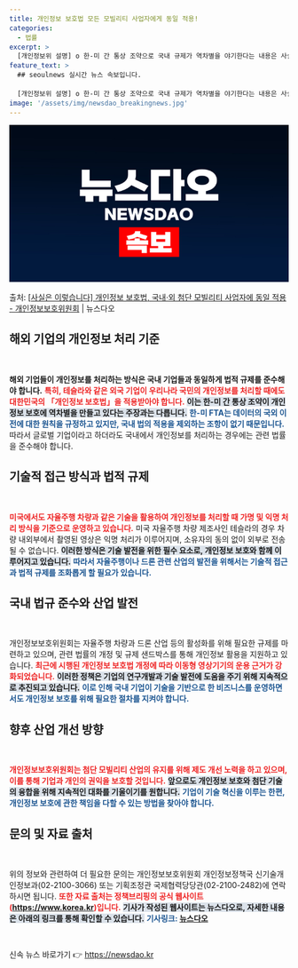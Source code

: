 ```yaml
---
title: 개인정보 보호법 모든 모빌리티 사업자에게 동일 적용!
categories:
  - 법률
excerpt: >
  [개인정보위 설명] o 한-미 간 통상 조약으로 국내 규제가 역차별을 야기한다는 내용은 사실이 아님. 양국이…
feature_text: >
  ## seoulnews 실시간 뉴스 속보입니다.

  [개인정보위 설명] o 한-미 간 통상 조약으로 국내 규제가 역차별을 야기한다는 내용은 사실이 아님. 양국이…
image: '/assets/img/newsdao_breakingnews.jpg'
---
```


![뉴스다오 속보](/assets/img/newsdao_breakingnews.jpg)

<p>출처: <a href="https://newsdao.kr/1752" rel="dofollow">[사실은 이렇습니다] 개인정보 보호법, 국내·외 첨단 모빌리티 사업자에 동일 적용 - 개인정보보호위원회</a> | 뉴스다오</p>

<h2 data-ke-size="size26">해외 기업의 개인정보 처리 기준</h2>

<p data-ke-size="size16">&nbsp;</p>

**해외 기업들이 개인정보를 처리하는 방식은 국내 기업들과 동일하게 법적 규제를 준수해야 합니다.** <b><span style="color: #ee2323;">특히, 테슬라와 같은 외국 기업이 우리나라 국민의 개인정보를 처리할 때에도 대한민국의 「개인정보 보호법」을 적용받아야 합니다.</span></b> <b><span style="background-color: #21538527;">이는 한-미 간 통상 조약이 개인정보 보호에 역차별을 만들고 있다는 주장과는 다릅니다.</span></b> <b><span style="color: #1a5490;">한-미 FTA는 데이터의 국외 이전에 대한 원칙을 규정하고 있지만, 국내 법의 적용을 제외하는 조항이 없기 때문입니다.</span></b> 따라서 글로벌 기업이라고 하더라도 국내에서 개인정보를 처리하는 경우에는 관련 법률을 준수해야 합니다.

<h2 data-ke-size="size26">기술적 접근 방식과 법적 규제</h2>

<p data-ke-size="size16">&nbsp;</p>

<b><span style="color: #ee2323;">미국에서도 자율주행 차량과 같은 기술을 활용하여 개인정보를 처리할 때 가명 및 익명 처리 방식을 기준으로 운영하고 있습니다.</span></b> 미국 자율주행 차량 제조사인 테슬라의 경우 차량 내외부에서 촬영된 영상은 익명 처리가 이루어지며, 소유자의 동의 없이 외부로 전송될 수 없습니다. <b><span style="background-color: #21538527;">이러한 방식은 기술 발전을 위한 필수 요소로, 개인정보 보호와 함께 이루어지고 있습니다.</span></b> <b><span style="color: #1a5490;">따라서 자율주행이나 드론 관련 산업의 발전을 위해서는 기술적 접근과 법적 규제를 조화롭게 할 필요가 있습니다.</span></b>

<h2 data-ke-size="size26">국내 법규 준수와 산업 발전</h2>

<p data-ke-size="size16">&nbsp;</p>

개인정보보호위원회는 자율주행 차량과 드론 산업 등의 활성화를 위해 필요한 규제를 마련하고 있으며, 관련 법률의 개정 및 규제 샌드박스를 통해 개인정보 활용을 지원하고 있습니다. <b><span style="color: #ee2323;">최근에 시행된 개인정보 보호법 개정에 따라 이동형 영상기기의 운용 근거가 강화되었습니다.</span></b> <b><span style="background-color: #21538527;">이러한 정책은 기업의 연구개발과 기술 발전에 도움을 주기 위해 지속적으로 추진되고 있습니다.</span></b> <b><span style="color: #1a5490;">이로 인해 국내 기업이 기술을 기반으로 한 비즈니스를 운영하면서도 개인정보 보호를 위해 필요한 절차를 지켜야 합니다.</span></b>

<h2 data-ke-size="size26">향후 산업 개선 방향</h2>

<p data-ke-size="size16">&nbsp;</p>

<b><span style="color: #ee2323;">개인정보보호위원회는 첨단 모빌리티 산업의 유지를 위해 제도 개선 노력을 하고 있으며, 이를 통해 기업과 개인의 권익을 보호할 것입니다.</span></b> <b><span style="background-color: #21538527;">앞으로도 개인정보 보호와 첨단 기술의 융합을 위해 지속적인 대화를 기울이기를 원합니다.</span></b> <b><span style="color: #1a5490;">기업이 기술 혁신을 이루는 한편, 개인정보 보호에 관한 책임을 다할 수 있는 방법을 찾아야 합니다.</span></b>

<h2 data-ke-size="size26">문의 및 자료 출처</h2>

<p data-ke-size="size16">&nbsp;</p>

위의 정보와 관련하여 더 필요한 문의는 개인정보보호위원회 개인정보정책국 신기술개인정보과(02-2100-3066) 또는 기획조정관 국제협력당당관(02-2100-2482)에 연락하시면 됩니다. <b><span style="color: #ee2323;">또한 자료 출처는 정책브리핑의 공식 웹사이트(https://www.korea.kr)입니다.</span></b> <b><span style="background-color: #21538527;">기사가 작성된 웹사이트는 뉴스다오로, 자세한 내용은 아래의 링크를 통해 확인할 수 있습니다.</span></b> <b><span style="color: #1a5490;">기사링크: <a href="https://newsdao.kr/1752">뉴스다오</a></span></b> 

<p data-ke-size="size16">&nbsp;</p> 

신속 뉴스 바로가기 👉 <a href="https://newsdao.kr" rel="dofollow">https://newsdao.kr</a>


